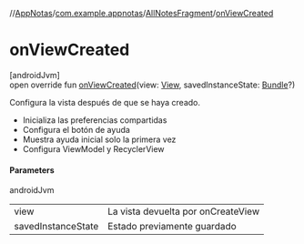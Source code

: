 //[AppNotas](../../../index.md)/[com.example.appnotas](../index.md)/[AllNotesFragment](index.md)/[onViewCreated](on-view-created.md)

# onViewCreated

[androidJvm]\
open override fun [onViewCreated](on-view-created.md)(view: [View](https://developer.android.com/reference/kotlin/android/view/View.html), savedInstanceState: [Bundle](https://developer.android.com/reference/kotlin/android/os/Bundle.html)?)

Configura la vista después de que se haya creado.

- 
   Inicializa las preferencias compartidas
- 
   Configura el botón de ayuda
- 
   Muestra ayuda inicial solo la primera vez
- 
   Configura ViewModel y RecyclerView

#### Parameters

androidJvm

| | |
|---|---|
| view | La vista devuelta por onCreateView |
| savedInstanceState | Estado previamente guardado |

